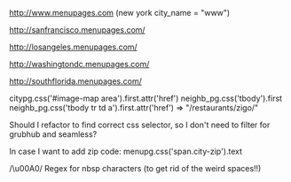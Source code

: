 http://www.menupages.com  (new york city_name = "www")

http://sanfrancisco.menupages.com/

http://losangeles.menupages.com/

http://washingtondc.menupages.com/

http://southflorida.menupages.com/

citypg.css('#image-map area').first.attr('href')
neighb_pg.css('tbody').first
neighb_pg.css('tbody tr td a').first.attr('href')
=> "/restaurants/zigo/"

Should I refactor to find correct css selector, so I don't need to filter for grubhub and seamless?

In case I want to add zip code:  menupg.css('span.city-zip').text

/\u00A0/  Regex for nbsp characters (to get rid of the weird spaces!!)





